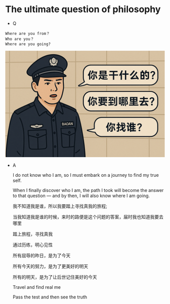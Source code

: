 # The ultimate question of philosophy

- Q

```
Where are you from？
Who are you？
Where are you going?
```

![image](www.png)


- A

    I do not know who I am, so I must embark on a journey to find my true self.
  
    When I finally discover who I am, the path I took will become the answer to that question — and by then, I will also know where I am going.

    我不知道我是谁，所以我要踏上寻找真我的旅程;

    当我知道我是谁的时候，来时的路便是这个问题的答案，届时我也知道我要去哪里
    
    踏上旅程，寻找真我
  
    通过历练，明心见性

    所有屈辱的昨日，是为了今天

    所有今天的努力，是为了更美好的明天

    所有的明天，是为了让后世记住美好的今天

    Travel and find real me
  
    Pass the test and then see the truth

